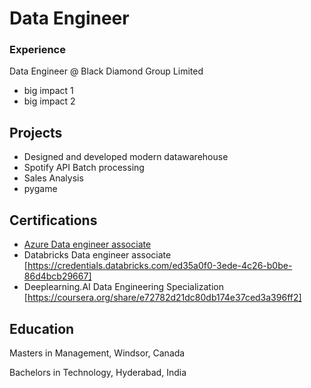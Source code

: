 # Data Engineer

### Experience
Data Engineer @ Black Diamond Group Limited
- big impact 1
- big impact 2 
## Projects
- Designed and developed modern datawarehouse
- Spotify API Batch processing 
- Sales Analysis
- pygame

## Certifications
- [Azure Data engineer associate](https://learn.microsoft.com/api/credentials/share/en-us/AbhishekPamulapati-2015/908E5F1BFC8F239C?sharingId)
- Databricks Data engineer associate [https://credentials.databricks.com/ed35a0f0-3ede-4c26-b0be-86d4bcb29667]
- Deeplearning.AI Data Engineering Specialization [https://coursera.org/share/e72782d21dc80db174e37ced3a396ff2]
## Education
Masters in Management, Windsor, Canada 

Bachelors in Technology, Hyderabad, India
